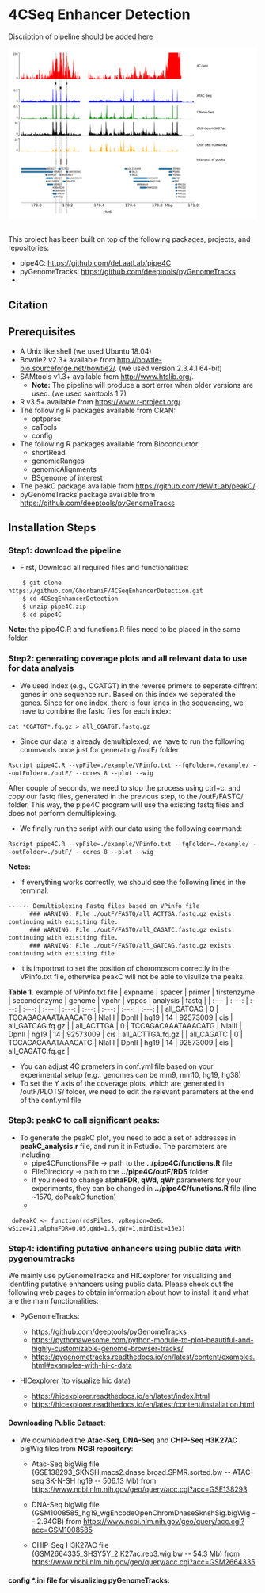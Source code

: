 # 4CSeq Enhancer Detection

Discription of pipeline should be added here 


![4CSeq Enhancer Detection](./imgs/tbp.png)


## 

This project has been built on top of the following packages, projects, and repositories:

- pipe4C: https://github.com/deLaatLab/pipe4C
- pyGenomeTracks: https://github.com/deeptools/pyGenomeTracks
- 


## Citation


## Prerequisites

- A Unix like shell (we used Ubuntu 18.04)
- Bowtie2 v2.3+ available from http://bowtie-bio.sourceforge.net/bowtie2/.  (we used version 2.3.4.1 64-bit)
- SAMtools v1.3+ available from http://www.htslib.org/. 
   - **Note:** The pipeline will produce a sort error when older versions are used. (we used samtools 1.7)
- R v3.5+ available from https://www.r-project.org/.
- The following R packages available from CRAN:
  - optparse
  - caTools
  - config
- The following R packages available from Bioconductor:
  - shortRead
  - genomicRanges
  - genomicAlignments
  - BSgenome of interest
- The peakC package available from https://github.com/deWitLab/peakC/.
- pyGenomeTracks package available from https://github.com/deeptools/pyGenomeTracks

## Installation Steps

### Step1: download the pipeline 

- First, Download all required files and functionalities:

```
    $ git clone https://github.com/GhorbaniF/4CSeqEnhancerDetection.git
    $ cd 4CSeqEnhancerDetection
    $ unzip pipe4C.zip
    $ cd pipe4C
```

**Note:** the pipe4C.R and functions.R files need to be placed in the same folder. 

### Step2: generating coverage plots and all relevant data to use for data analysis

- We used index (e.g., CGATGT) in the reverse primers to seperate diffrent genes in one sequence run. Based on this index we seperated the genes. Since for one index, there is four lanes in the sequencing, we have to combine the fastq files for each index:

```
cat *CGATGT*.fq.gz > all_CGATGT.fastq.gz
```

- Since our data is already demultiplexed, we have to run the following commands once just for generating /outF/ folder

```
Rscript pipe4C.R --vpFile=./example/VPinfo.txt --fqFolder=./example/ --outFolder=./outF/ --cores 8 --plot --wig
```

After couple of seconds, we need to stop the process using ctrl+c, and copy our fastq files, generated in the previous step, to the /outF/FASTQ/ folder. This way, the pipe4C program will use the existing fastq files and does not perform demultiplexing. 

- We finally run the script with our data using the following command:  

```
Rscript pipe4C.R --vpFile=./example/VPinfo.txt --fqFolder=./example/ --outFolder=./outF/ --cores 8 --plot --wig
```

**Notes:** 

- If everything works correctly, we should see the following lines in the terminal: 

```
------ Demultiplexing Fastq files based on VPinfo file
      ### WARNING: File ./outF/FASTQ/all_ACTTGA.fastq.gz exists. continuing with exisiting file.
      ### WARNING: File ./outF/FASTQ/all_CAGATC.fastq.gz exists. continuing with exisiting file.
      ### WARNING: File ./outF/FASTQ/all_GATCAG.fastq.gz exists. continuing with exisiting file.

```

- It is importnat to set the position of choromosom correctly in the VPinfo.txt file, otherwise peakC will not be able to visulize the peaks.

**Table 1.** example of VPinfo.txt file
| expname | spacer | primer | firstenzyme | secondenzyme	| genome	| vpchr	| vppos	| analysis | fastq |
| :---         | :---:  |     :---:  |     :---: |  :---: |  :---: |  :---: |  :---: |  :---: | :---: |
| all_GATCAG   | 0 | TCCAGACAAATAAACATG | NlaIII    | DpnII		   | hg19	| 14		| 92573009	| cis	     | all_GATCAG.fq.gz |
| all_ACTTGA   | 0 | TCCAGACAAATAAACATG | NlaIII    | DpnII		   | hg19	| 14		| 92573009	| cis	     | all_ACTTGA.fq.gz |
| all_CAGATC   | 0 | TCCAGACAAATAAACATG | NlaIII	 | DpnII		   | hg19	| 14		| 92573009	| cis		  | all_CAGATC.fq.gz |

- You can adjust 4C prameters in conf.yml file based on your experimental setup (e.g., genomes can be mm9, mm10, hg19, hg38)
- To set the Y axis of the coverage plots, which are generated in /outF/PLOTS/ folder, we need to edit the relevant parameters at the end of the conf.yml file

### Step3: peakC to call significant peaks:

- To generate the peakC plot, you need to add a set of addresses in **peakC_analysis.r** file, and run it in Rstudio. The parameters are including:
  - pipe4CFunctionsFile -> path to the **../pipe4C/functions.R** file
  - FileDirectory -> path to the **../pipe4C/outF/RDS** folder
  - If you need to change **alphaFDR, qWd, qWr** parameters for your experiments, they can be changed in **../pipe4C/functions.R** file (line ~1570, doPeakC function)
  - 

```
 doPeakC <- function(rdsFiles, vpRegion=2e6, wSize=21,alphaFDR=0.05,qWd=1.5,qWr=1,minDist=15e3) 
```

### Step4: identifing putative enhancers using public data with pygenoumtracks

We mainly use pyGenomeTracks and HICexplorer for visualizing and identifing putative enhancers using public data. Please check out the following web pages to obtain information about how to install it and what are the main functionalities:

- PyGenomeTracks:
	- https://github.com/deeptools/pyGenomeTracks
	- https://pythonawesome.com/python-module-to-plot-beautiful-and-highly-customizable-genome-browser-tracks/
	- https://pygenometracks.readthedocs.io/en/latest/content/examples.html#examples-with-hi-c-data

- HICexplorer (to visualize hic data)

	- https://hicexplorer.readthedocs.io/en/latest/index.html
	- https://hicexplorer.readthedocs.io/en/latest/content/installation.html


#### Downloading Public Dataset: 

- We downloaded the **Atac-Seq**, **DNA-Seq** and **CHIP-Seq H3K27AC** bigWig files from **NCBI repository**:
   - Atac-Seq bigWig file (GSE138293_SKNSH.macs2.dnase.broad.SPMR.sorted.bw -- ATAC-seq SK-N-SH hg19 -- 506.13 Mb) from https://www.ncbi.nlm.nih.gov/geo/query/acc.cgi?acc=GSE138293
   
   - DNA-Seq bigWig file (GSM1008585_hg19_wgEncodeOpenChromDnaseSknshSig.bigWig -- 2.94GB) from https://www.ncbi.nlm.nih.gov/geo/query/acc.cgi?acc=GSM1008585

   - CHIP-Seq H3K27AC file (GSM2664335_SHSY5Y_2.K27ac.rep3.wig.bw -- 54.3 Mb) from https://www.ncbi.nlm.nih.gov/geo/query/acc.cgi?acc=GSM2664335



#### config *.ini file for visualizing pyGenomeTracks: 




